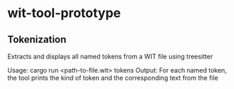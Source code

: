# wit-tool-prototype

## Tokenization
Extracts and displays all named tokens from a WIT file using treesitter

Usage: cargo run <path-to-file.wit> tokens
Output: For each named token, the tool prints the kind of token and the corresponding text from the file